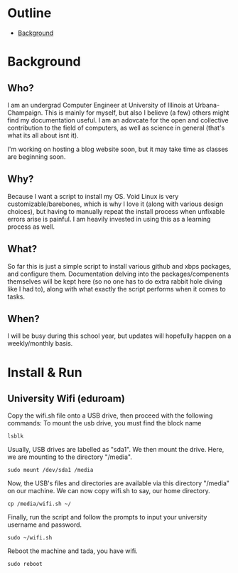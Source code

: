 # Outline
* [Background](#background)
# Background
## Who?
I am an undergrad Computer Engineer at University of Illinois at Urbana-Champaign. This is mainly for myself, but also I believe (a few) others might find my documentation useful. I am an adovcate for the open and collective contribution to the field of computers, as well as science in general (that's what its all about isnt it).

I'm working on hosting a blog website soon, but it may take time as classes are beginning soon.
## Why?
Because I want a script to install my OS. Void Linux is very customizable/barebones, which is why I love it (along with various design choices), but having to manually repeat the install process when unfixable errors arise is painful. I am heavily invested in using this as a learning process as well.
## What?
So far this is just a simple script to install various github and xbps packages, and configure them. Documentation delving into the packages/compenents themselves will be kept here (so no one has to do extra rabbit hole diving like I had to), along with what exactly the script performs when it comes to tasks.
## When?
I will be busy during this school year, but updates will hopefully happen on a weekly/monthly basis.
# Install & Run
## University Wifi (eduroam)
Copy the wifi.sh file onto a USB drive, then proceed with the following commands:
To mount the usb drive, you must find the block name

`lsblk`

Usually, USB drives are labelled as "sda1". We then mount the drive. Here, we are mounting to the directory "/media".

`sudo mount /dev/sda1 /media`

Now, the USB's files and directories are available via this directory "/media" on our machine. We can now copy wifi.sh to say, our home directory.

`cp /media/wifi.sh ~/`

Finally, run the script and follow the prompts to input your university username and password.

`sudo ~/wifi.sh`

Reboot the machine and tada, you have wifi.

`sudo reboot`
